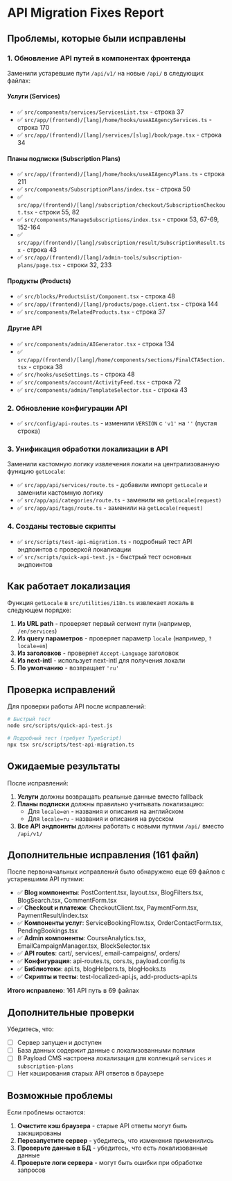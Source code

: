 # API Migration Fixes Report

## Проблемы, которые были исправлены

### 1. Обновление API путей в компонентах фронтенда

Заменили устаревшие пути `/api/v1/` на новые `/api/` в следующих файлах:

#### Услуги (Services)
- ✅ `src/components/services/ServicesList.tsx` - строка 37
- ✅ `src/app/(frontend)/[lang]/home/hooks/useAIAgencyServices.ts` - строка 170
- ✅ `src/app/(frontend)/[lang]/services/[slug]/book/page.tsx` - строка 34

#### Планы подписки (Subscription Plans)
- ✅ `src/app/(frontend)/[lang]/home/hooks/useAIAgencyPlans.ts` - строка 211
- ✅ `src/components/SubscriptionPlans/index.tsx` - строка 50
- ✅ `src/app/(frontend)/[lang]/subscription/checkout/SubscriptionCheckout.tsx` - строки 55, 82
- ✅ `src/components/ManageSubscriptions/index.tsx` - строки 53, 67-69, 152-164
- ✅ `src/app/(frontend)/[lang]/subscription/result/SubscriptionResult.tsx` - строка 43
- ✅ `src/app/(frontend)/[lang]/admin-tools/subscription-plans/page.tsx` - строки 32, 233

#### Продукты (Products)
- ✅ `src/blocks/ProductsList/Component.tsx` - строка 48
- ✅ `src/app/(frontend)/[lang]/products/page.client.tsx` - строка 144
- ✅ `src/components/RelatedProducts.tsx` - строка 37

#### Другие API
- ✅ `src/components/admin/AIGenerator.tsx` - строка 134
- ✅ `src/app/(frontend)/[lang]/home/components/sections/FinalCTASection.tsx` - строка 38
- ✅ `src/hooks/useSettings.ts` - строка 48
- ✅ `src/components/account/ActivityFeed.tsx` - строка 72
- ✅ `src/components/admin/TemplateSelector.tsx` - строка 43

### 2. Обновление конфигурации API

- ✅ `src/config/api-routes.ts` - изменили `VERSION` с `'v1'` на `''` (пустая строка)

### 3. Унификация обработки локализации в API

Заменили кастомную логику извлечения локали на централизованную функцию `getLocale`:

- ✅ `src/app/api/services/route.ts` - добавили импорт `getLocale` и заменили кастомную логику
- ✅ `src/app/api/categories/route.ts` - заменили на `getLocale(request)`
- ✅ `src/app/api/tags/route.ts` - заменили на `getLocale(request)`

### 4. Созданы тестовые скрипты

- ✅ `src/scripts/test-api-migration.ts` - подробный тест API эндпоинтов с проверкой локализации
- ✅ `src/scripts/quick-api-test.js` - быстрый тест основных эндпоинтов

## Как работает локализация

Функция `getLocale` в `src/utilities/i18n.ts` извлекает локаль в следующем порядке:

1. **Из URL path** - проверяет первый сегмент пути (например, `/en/services`)
2. **Из query параметров** - проверяет параметр `locale` (например, `?locale=en`)
3. **Из заголовков** - проверяет `Accept-Language` заголовок
4. **Из next-intl** - использует next-intl для получения локали
5. **По умолчанию** - возвращает `'ru'`

## Проверка исправлений

Для проверки работы API после исправлений:

```bash
# Быстрый тест
node src/scripts/quick-api-test.js

# Подробный тест (требует TypeScript)
npx tsx src/scripts/test-api-migration.ts
```

## Ожидаемые результаты

После исправлений:

1. **Услуги** должны возвращать реальные данные вместо fallback
2. **Планы подписки** должны правильно учитывать локализацию:
   - Для `locale=en` - названия и описания на английском
   - Для `locale=ru` - названия и описания на русском
3. **Все API эндпоинты** должны работать с новыми путями `/api/` вместо `/api/v1/`

## Дополнительные исправления (161 файл)

После первоначальных исправлений было обнаружено еще 69 файлов с устаревшими API путями:

- ✅ **Blog компоненты**: PostContent.tsx, layout.tsx, BlogFilters.tsx, BlogSearch.tsx, CommentForm.tsx
- ✅ **Checkout и платежи**: CheckoutClient.tsx, PaymentForm.tsx, PaymentResult/index.tsx
- ✅ **Компоненты услуг**: ServiceBookingFlow.tsx, OrderContactForm.tsx, PendingBookings.tsx
- ✅ **Admin компоненты**: CourseAnalytics.tsx, EmailCampaignManager.tsx, BlockSelector.tsx
- ✅ **API routes**: cart/, services/, email-campaigns/, orders/
- ✅ **Конфигурация**: api-routes.ts, cors.ts, payload.config.ts
- ✅ **Библиотеки**: api.ts, blogHelpers.ts, blogHooks.ts
- ✅ **Скрипты и тесты**: test-localized-api.js, add-products-api.ts

**Итого исправлено**: 161 API путь в 69 файлах

## Дополнительные проверки

Убедитесь, что:

- [ ] Сервер запущен и доступен
- [ ] База данных содержит данные с локализованными полями
- [ ] В Payload CMS настроена локализация для коллекций `services` и `subscription-plans`
- [ ] Нет кэширования старых API ответов в браузере

## Возможные проблемы

Если проблемы остаются:

1. **Очистите кэш браузера** - старые API ответы могут быть закэшированы
2. **Перезапустите сервер** - убедитесь, что изменения применились
3. **Проверьте данные в БД** - убедитесь, что есть локализованные данные
4. **Проверьте логи сервера** - могут быть ошибки при обработке запросов
